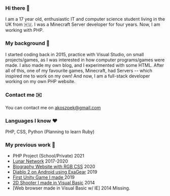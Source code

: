 ### Hi there 👋
I am a 17 year old, enthusiastic IT and computer science student living in the UK from 🇭🇺.
I was a Minecraft Server developer for four years. Now, I am working with PHP.

### My background 💫
I started coding back in 2015, practice with Visual Studio, on small projects/games, as I was interested
in how computer programs/games were made. I also made my own blog, and I experimented
with some HTML. After all of this, one of my favourite games, Minecraft, had Servers -- which inspired me
to work on my own! And now, I am a full-stack developer working on my own PHP website.

### Contact me ✉️
You can contact me on akoszpek@gmail.com 

### Languages I know ❤️
PHP, CSS, Python (Planning to learn Ruby)

### My previous work 🔨
- PHP Project (School/Private) 2021
- [Lunar Network](https://github.com/ExenalEurope/lunarmc) 2017-2020
- [Biography Website with RGB CSS](https://github.com/ExenalEurope/website) 2020
- [Diablo 2 on Android using ExaGear](https://github.com/ExenalEurope/diablo2android) 2019
- [First Unity Game I made ](https://github.com/ExenalEurope/hexgons) 2019
- [2D Shooter I made in Visual Basic](https://github.com/ExenalEurope/spaceshooter) 2014
- [Web browser made in Visual Basic w/ IE] 2014 Missing. 
